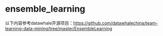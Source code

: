 # ensemble_learning

以下内容参考datawhale开源项目：https://github.com/datawhalechina/team-learning-data-mining/tree/master/EnsembleLearning

